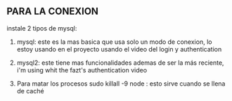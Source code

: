 ## PARA LA CONEXION

instale 2 tipos de mysql:

1. mysql: este es la mas basica que usa solo un modo de conexion, lo estoy usando en el proyecto usando el video del login y authentication
2. mysql2: este tiene mas funcionalidades ademas de ser la más reciente, i'm using whit the fazt's authentication video

3. Para matar los procesos sudo killall -9 node : esto sirve cuando se llena de caché
